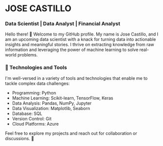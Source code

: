 # JOSE CASTILLO

### Data Scientist | Data Analyst | Financial Analyst

Hello there! 👋 Welcome to my GitHub profile. My name is Jose Castillo, and I am an upcoming data scientist with a knack for turning data into actionable insights and meaningful stories. I thrive on extracting knowledge from raw information and leveraging the power of machine learning to solve real-world problems.

### 🔧 Technologies and Tools
I'm well-versed in a variety of tools and technologies that enable me to tackle complex data challenges:

- Programming: Python
- Machine Learning: Scikit-learn, TensorFlow, Keras
- Data Analysis: Pandas, NumPy, Jupyter
- Data Visualization: Matplotlib, Seaborn
- Database: SQL
- Version Control: Git
- Cloud Platforms: Azure

Feel free to explore my projects and reach out for collaboration or discussions. 🚀

<!--
**josecastillofl/josecastillofl** is a ✨ _special_ ✨ repository because its `README.md` (this file) appears on your GitHub profile.

Here are some ideas to get you started:

- 🔭 I’m currently working on ...
- 🌱 I’m currently learning ...
- 👯 I’m looking to collaborate on ...
- 🤔 I’m looking for help with ...
- 💬 Ask me about ...
- 📫 How to reach me: ...
- 😄 Pronouns: ...
- ⚡ Fun fact: ...
-->
